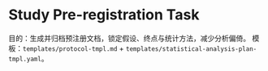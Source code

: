 # Study Pre-registration Task

目的：生成并归档预注册文档，锁定假设、终点与统计方法，减少分析偏倚。
模板：`templates/protocol-tmpl.md` + `templates/statistical-analysis-plan-tmpl.yaml`。
